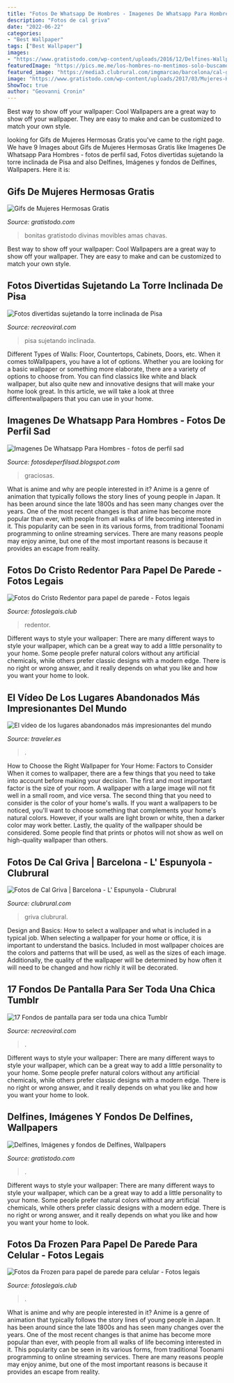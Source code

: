```yaml
---
title: "Fotos De Whatsapp De Hombres - Imagenes De Whatsapp Para Hombres"
description: "Fotos de cal griva"
date: "2022-06-22"
categories:
- "Best Wallpaper"
tags: ["Best Wallpaper"]
images:
- "https://www.gratistodo.com/wp-content/uploads/2016/12/Delfines-Wallpapers-9.jpg"
featuredImage: "https://pics.me.me/los-hombres-no-mentimos-solo-buscamos-alternativas-para-darles-gusto-50693356.png"
featured_image: "https://media3.clubrural.com/imgmarcao/barcelona/cal-griva/149104_cal-griva_0775164001561815775_o.jpg"
image: "https://www.gratistodo.com/wp-content/uploads/2017/03/Mujeres-Hermosas-13.gif"
ShowToc: true
author: "Geovanni Cronin"
---
```



Best way to show off your wallpaper:
Cool Wallpapers are a great way to show off your wallpaper. They are easy to make and can be customized to match your own style.

	

		
looking for Gifs de Mujeres Hermosas Gratis you've came to the right page. We have 9 Images about Gifs de Mujeres Hermosas Gratis like Imagenes De Whatsapp Para Hombres - fotos de perfil sad, Fotos divertidas sujetando la torre inclinada de Pisa and also Delfines, Imágenes y fondos de Delfines, Wallpapers. Here it is:
		
    
## Gifs De Mujeres Hermosas Gratis

<img loading=lazy src="https://www.gratistodo.com/wp-content/uploads/2017/03/Mujeres-Hermosas-13.gif" onerror="this.onerror=null;this.src='https://tse4.mm.bing.net/th?id=OIP.ADiGy2nS8IaMXmM2XvP0wAHaJ4&amp;pid=15.1';" alt="Gifs de Mujeres Hermosas Gratis">

_Source: gratistodo.com_

>bonitas gratistodo divinas movibles amas chavas. 

	

Best way to show off your wallpaper:
Cool Wallpapers are a great way to show off your wallpaper. They are easy to make and can be customized to match your own style.

    
## Fotos Divertidas Sujetando La Torre Inclinada De Pisa

<img loading=lazy src="https://www.recreoviral.com/wp-content/uploads/2015/03/fotos-hilarantes-junto-a-la-torre-de-pisa-1-e1426191342906-501x750.jpg" onerror="this.onerror=null;this.src='https://tse2.mm.bing.net/th?id=OIP.M3IFrMRanADxvvNeQkwdeAHaLF&amp;pid=15.1';" alt="Fotos divertidas sujetando la torre inclinada de Pisa">

_Source: recreoviral.com_

>pisa sujetando inclinada. 

	

Different Types of Walls: Floor, Countertops, Cabinets, Doors, etc.
When it comes toWallpapers, you have a lot of options. Whether you are looking for a basic wallpaper or something more elaborate, there are a variety of options to choose from. You can find classics like white and black wallpaper, but also quite new and innovative designs that will make your home look great. In this article, we will take a look at three differentwallpapers that you can use in your home.

    
## Imagenes De Whatsapp Para Hombres - Fotos De Perfil Sad

<img loading=lazy src="https://pics.me.me/los-hombres-no-mentimos-solo-buscamos-alternativas-para-darles-gusto-50693356.png" onerror="this.onerror=null;this.src='https://tse2.mm.bing.net/th?id=OIP.7-yGjitAtg-jcHUGoQXPKQHaJA&amp;pid=15.1';" alt="Imagenes De Whatsapp Para Hombres - fotos de perfil sad">

_Source: fotosdeperfilsad.blogspot.com_

>graciosas. 

	

What is anime and why are people interested in it?
Anime is a genre of animation that typically follows the story lines of young people in Japan. It has been around since the late 1800s and has seen many changes over the years. One of the most recent changes is that anime has become more popular than ever, with people from all walks of life becoming interested in it. This popularity can be seen in its various forms, from traditional Toonami programming to online streaming services. There are many reasons people may enjoy anime, but one of the most important reasons is because it provides an escape from reality.

    
## Fotos Do Cristo Redentor Para Papel De Parede - Fotos Legais

<img loading=lazy src="http://fotoslegais.club/wp-content/uploads/2019/11/fotos-do-cristo-redentor-3.jpg" onerror="this.onerror=null;this.src='https://tse4.mm.bing.net/th?id=OIP.YjzBQ08-y1WZjnorcLcNNgHaLQ&amp;pid=15.1';" alt="Fotos do Cristo Redentor para papel de parede - Fotos legais">

_Source: fotoslegais.club_

>redentor. 

	

Different ways to style your wallpaper:
There are many different ways to style your wallpaper, which can be a great way to add a little personality to your home. Some people prefer natural colors without any artificial chemicals, while others prefer classic designs with a modern edge. There is no right or wrong answer, and it really depends on what you like and how you want your home to look.

    
## El Vídeo De Los Lugares Abandonados Más Impresionantes Del Mundo

<img loading=lazy src="https://aws.traveler.es/prod/designs/v1/assets/1200x628/118486.jpg" onerror="this.onerror=null;this.src='https://tse1.mm.bing.net/th?id=OIP.MsLvcXZl8uaslNolrc8-fQHaD4&amp;pid=15.1';" alt="El vídeo de los lugares abandonados más impresionantes del mundo">

_Source: traveler.es_

>. 

	

How to Choose the Right Wallpaper for Your Home: Factors to Consider
When it comes to wallpaper, there are a few things that you need to take into account before making your decision. The first and most important factor is the size of your room. A wallpaper with a large image will not fit well in a small room, and vice versa. 
The second thing that you need to consider is the color of your home's walls. If you want a wallpapers to be noticed, you'll want to choose something that complements your home's natural colors. However, if your walls are light brown or white, then a darker color may work better. 
Lastly, the quality of the wallpaper should be considered. Some people find that prints or photos will not show as well on high-quality wallpaper than others.

    
## Fotos De Cal Griva | Barcelona - L&#039; Espunyola - Clubrural

<img loading=lazy src="https://media3.clubrural.com/imgmarcao/barcelona/cal-griva/149104_cal-griva_0775164001561815775_o.jpg" onerror="this.onerror=null;this.src='https://tse3.mm.bing.net/th?id=OIP.x2lLc7qybtgz-j1OKSex0AHaEM&amp;pid=15.1';" alt="Fotos de Cal Griva | Barcelona - L&#039; Espunyola - Clubrural">

_Source: clubrural.com_

>griva clubrural. 

	

Design and Basics: How to select a wallpaper and what is included in a typical job.
When selecting a wallpaper for your home or office, it is important to understand the basics. Included in most wallpaper choices are the colors and patterns that will be used, as well as the sizes of each image. Additionally, the quality of the wallpaper will be determined by how often it will need to be changed and how richly it will be decorated.

    
## 17 Fondos De Pantalla Para Ser Toda Una Chica Tumblr

<img loading=lazy src="https://www.recreoviral.com/wp-content/uploads/2019/03/Fondos-de-pantalla-estilo-Tumblr4.jpg" onerror="this.onerror=null;this.src='https://tse3.mm.bing.net/th?id=OIP.X_VB13PbQDIVOYLuJcB5jgHaLt&amp;pid=15.1';" alt="17 Fondos de pantalla para ser toda una chica Tumblr">

_Source: recreoviral.com_

>. 

	

Different ways to style your wallpaper:
There are many different ways to style your wallpaper, which can be a great way to add a little personality to your home. Some people prefer natural colors without any artificial chemicals, while others prefer classic designs with a modern edge. There is no right or wrong answer, and it really depends on what you like and how you want your home to look.

    
## Delfines, Imágenes Y Fondos De Delfines, Wallpapers

<img loading=lazy src="https://www.gratistodo.com/wp-content/uploads/2016/12/Delfines-Wallpapers-9.jpg" onerror="this.onerror=null;this.src='https://tse4.mm.bing.net/th?id=OIP.AA-FLuHcAW-bosuU6sNOxgHaEo&amp;pid=15.1';" alt="Delfines, Imágenes y fondos de Delfines, Wallpapers">

_Source: gratistodo.com_

>. 

	

Different ways to style your wallpaper:
There are many different ways to style your wallpaper, which can be a great way to add a little personality to your home. Some people prefer natural colors without any artificial chemicals, while others prefer classic designs with a modern edge. There is no right or wrong answer, and it really depends on what you like and how you want your home to look.

    
## Fotos Da Frozen Para Papel De Parede Para Celular - Fotos Legais

<img loading=lazy src="http://fotoslegais.club/wp-content/uploads/2019/10/Fotos-da-frozen-5.jpg" onerror="this.onerror=null;this.src='https://tse4.mm.bing.net/th?id=OIP.k_J5XtZyfXzhQq7i83Km-AHaNO&amp;pid=15.1';" alt="Fotos da Frozen para papel de parede para celular - Fotos legais">

_Source: fotoslegais.club_

>. 

	

What is anime and why are people interested in it?
Anime is a genre of animation that typically follows the story lines of young people in Japan. It has been around since the late 1800s and has seen many changes over the years. One of the most recent changes is that anime has become more popular than ever, with people from all walks of life becoming interested in it. This popularity can be seen in its various forms, from traditional Toonami programming to online streaming services. There are many reasons people may enjoy anime, but one of the most important reasons is because it provides an escape from reality.

